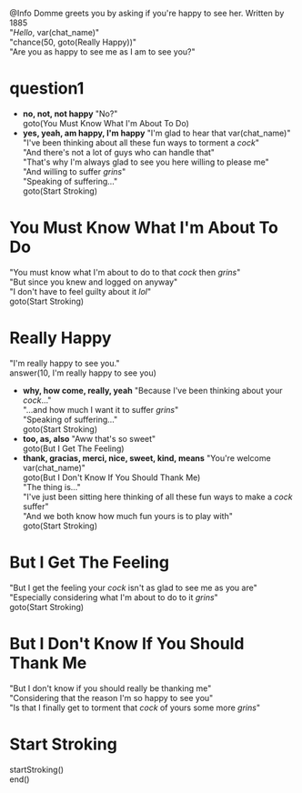 @Info Domme greets you by asking if you're happy to see her. Written by 1885  
"_Hello_, var(chat_name)"  
"chance(50, goto(Really Happy))"  
"Are you as happy to see me as I am to see you?"  
# question1
- **no, not, not happy** "No?"  
goto(You Must Know What I'm About To Do)  
- **yes, yeah, am happy, I'm happy** "I'm glad to hear that var(chat_name)"
"I've been thinking about all these fun ways to torment a _cock_"  
"And there's not a lot of guys who can handle that"  
"That's why I'm always glad to see you here willing to please me"  
"And willing to suffer _*grins*_"  
"Speaking of suffering..."  
goto(Start Stroking)  

# You Must Know What I'm About To Do  
"You must know what I'm about to do to that _cock_ then _*grins*_"  
"But since you knew and logged on anyway"  
"I don't have to feel guilty about it *lol*"  
goto(Start Stroking)  

# Really Happy  
"I'm really happy to see you."  
answer(10, I'm really happy to see you)  
- **why, how come, really, yeah** "Because I've been thinking about your _cock_..."  
"...and how much I want it to suffer _*grins*_"  
"Speaking of suffering..."  
goto(Start Stroking)  
- **too, as, also** "Aww that's so sweet"  
goto(But I Get The Feeling)  
- **thank, gracias, merci, nice, sweet, kind, means** "You're welcome var(chat_name)"  
goto(But I Don't Know If You Should Thank Me)  
"The thing is..."  
"I've just been sitting here thinking of all these fun ways to make a _cock_ suffer"  
"And we both know how much fun yours is to play with"  
goto(Start Stroking)  

# But I Get The Feeling  
"But I get the feeling your _cock_ isn't as glad to see me as you are"  
"Especially considering what I'm about to do to it _*grins*_"  
goto(Start Stroking)  

# But I Don't Know If You Should Thank Me  
"But I don't know if you should really be thanking me"  
"Considering that the reason I'm so happy to see you"  
"Is that I finally get to torment that _cock_ of yours some more _*grins*_"  

# Start Stroking  
startStroking()  
end()  
